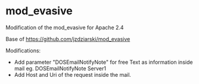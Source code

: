 # mod_evasive
Modification of the mod_evasive for Apache 2.4


Base of https://github.com/jzdziarski/mod_evasive

Modifications:
- Add parameter "DOSEmailNotifyNote" for free Text as information inside mail eg. DOSEmailNotifyNote Server1
- Add Host and Uri of the request inside the mail.
